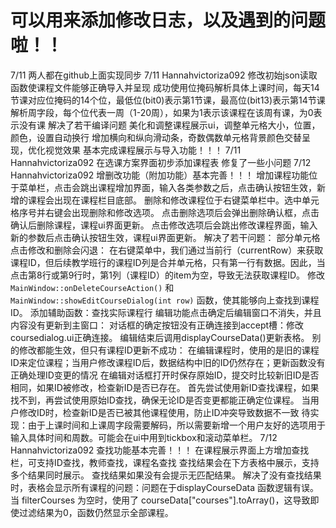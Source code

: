 # 可以用来添加修改日志，以及遇到的问题啦！！

7/11 两人都在github上面实现同步
7/11 Hannahvictoriza092 
修改初始json读取函数使课程文件能够正确导入并呈现
    成功使用位掩码解析具体上课时间，每天14节课对应位掩码的14个位，最低位(bit0)表示第1节课，最高位(bit13)表示第14节课
    解析周字段，每个位代表一周（1-20周），如果为1表示该课程在该周有课，为0表示没有课
解决了若干编译问题
美化和调整课程展示ui，调整单元格大小，位置，颜色，设置自动换行
    增加横向和纵向滑动条，奇数偶数单元格背景颜色交替呈现，优化视觉效果
基本完成课程展示与导入功能！！！
7/11 Hannahvictoriza092 
在选课方案界面初步添加课程表
修复了一些小问题
7/12 Hannahvictoriza092 
增删改功能（附加功能）基本完善！！！
    增加课程功能位于菜单栏，点击会跳出课程增加界面，输入各类参数之后，点击确认按钮生效，新增的课程会出现在课程栏目底部。
    删除和修改课程位于右键菜单栏中。选中单元格序号并右键会出现删除和修改选项。
        点击删除选项后会弹出删除确认框，点击确认后删除课程，课程ui界面更新。
        点击修改选项后会跳出修改课程界面，输入新的参数后点击确认按钮生效，课程ui界面更新。
解决了若干问题：
    部分单元格点击修改和删除会闪退：
        在右键菜单中，我们通过当前行（currentRow）来获取课程ID，但后续教学班行的课程ID列是合并单元格，只有第一行有数据。因此，当点击第8行或第9行时，第1列（课程ID）的item为空，导致无法获取课程ID。
        修改 `MainWindow::onDeleteCourseAction()` 和 `MainWindow::showEditCourseDialog(int row)` 函数，使其能够向上查找到课程ID。
        添加辅助函数：查找实际课程行
    编辑功能点击确定后编辑窗口不消失，并且内容没有更新到主窗口：
        对话框的确定按钮没有正确连接到accept槽：修改coursedialog.ui正确连接。
        编辑结束后调用displayCourseData()更新表格。
    别的修改都能生效，但只有课程ID更新不成功：
        在编辑课程时，使用的是旧的课程ID来定位课程；当用户修改课程ID后，数据结构中旧的ID仍然存在；更新函数没有正确处理ID变更的情况
        在编辑对话框打开时保存原始ID，提交时比较新旧ID是否相同，如果ID被修改，检查新ID是否已存在。
        首先尝试使用新ID查找课程，如果找不到，再尝试使用原始ID查找，确保无论ID是否变更都能正确定位课程。
        当用户修改ID时，检查新ID是否已被其他课程使用，防止ID冲突导致数据不一致
待实现：由于上课时间和上课周字段需要解码，所以需要新增一个用户友好的选项用于输入具体时间和周数。可能会在ui中用到tickbox和滚动菜单栏。
7/12 Hannahvictoriza092 
查找功能基本完善！！！
    在课程展示界面上方增加查找栏，可支持ID查找，教师查找，课程名查找
    查找结果会在下方表格中展示，支持多个结果同时展示。
    查找结果如果没有会提示无匹配结果。
    解决了没有查找结果时，表格会显示所有课程的问题：问题在于displayCourseData 函数逻辑有误。当 filterCourses 为空时，使用了 courseData["courses"].toArray()，这导致即使过滤结果为0，函数仍然显示全部课程。




